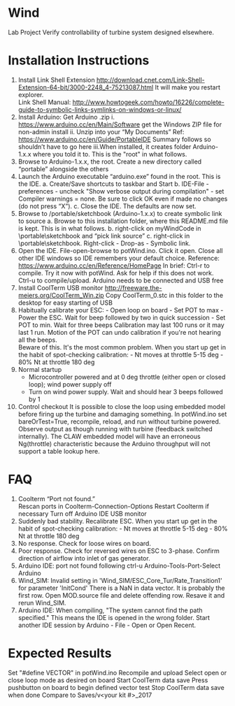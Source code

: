 # Wind
Lab Project
  Verify controllability of turbine system designed elsewhere.
  
# Installation Instructions
1.  Install Link Shell Extension  http://download.cnet.com/Link-Shell-Extension-64-bit/3000-2248_4-75213087.html
        It will make you restart explorer.    
    Link Shell Manual:  http://www.howtogeek.com/howto/16226/complete-guide-to-symbolic-links-symlinks-on-windows-or-linux/
2.  Install Arduino:  Get Arduino .zip
        i.  https://www.arduino.cc/en/Main/Software    get the Windows ZIP file for non-admin install
        ii. Unzip into your “My Documents”
            Ref:  https://www.arduino.cc/en/Guide/PortableIDE  Summary follows so shouldn’t have to go here
		iii.When installed, it creates folder Arduino-1.x.x where you told it to.   This is the "root" in what follows.
3.  Browse to Arduino-1.x.x, the root.   Create a new directory called “portable” alongside the others
4.  Launch the Arduino executable “arduino.exe” found in the root.  This is the IDE.
    a.  Create/Save shortcuts to taskbar and Start
    b.  IDE-File - preferences - uncheck "Show verbose output during compilation" - set Compiler warnings = none.
        Be sure to click OK even if made no changes (do not press “X”).
    c.  Close the IDE.   The defaults are now set.
5.  Browse to <root>/portable/sketchbook (Arduino-1.x.x) to create symbolic link to source
	a.  Browse to this installation folder, where this README.md file is kept.   This is <source> in what follows.
    b.  right-click on myWindCode in  <source>\portable\sketchbook and “pick link source”
    c.  right-click in <root>\portable\sketchbook.  Right-click - Drop-as - Symbolic link.
6.  Open the IDE.   File-open-browse to potWind.ino.   Click it open.
    Close all other IDE windows so IDE remembers your default choice.
     Reference: https://www.arduino.cc/en/Reference/HomePage
        In brief:  Ctrl-r to compile.   Try it now with potWind.    Ask for help if this does not work.
                   Ctrl-u to compile/upload.   Arduino needs to be connected and USB free
7.  Install CoolTerm USB monitor
    http://freeware.the-meiers.org/CoolTerm_Win.zip
    Copy CoolTerm_0.stc in this folder to the desktop for easy starting of USB
8.  Habitually calibrate your ESC:
        - Open loop on board
        - Set POT to max
        - Power the ESC.   Wait for beep followed by two in quick succession
        - Set POT to min.   Wait for three beeps
    Calibration may last 100 runs or it may last 1 run.   Motion of the POT
    can undo calibration if you're not hearing all the beeps.  
    Beware of this.   It's the most common problem.
    When you start up get in the habit of spot-checking calibration:
        - Nt moves at throttle 5-15 deg
        - 80% Nt at throttle 180 deg
9.  Normal startup
    - Microcontroller powered and at 0 deg throttle (either open or closed loop); wind power supply off
    - Turn on wind power supply.    Wait and should hear 3 beeps followed by 1
10. Control checkout
    It is possible to close the loop using embedded model before firing up the turbine and damaging something.
    In potWind.ino set bareOrTest=True, recompile, reload, and run without turbine powered.
    Observe output as though running with turbine (feedback switched internally).
    The CLAW embedded model will have an erroneous Ng(throttle) characteristic because the Arduino throughput will not support a table lookup here.

# FAQ
1.  Coolterm “Port not found.”  
    Rescan ports in Coolterm-Connection-Options
    Restart Coolterm if necessary
    Turn off Arduino IDE USB monitor
2.  Suddenly bad stability.   Recalibrate ESC.
    When you start up get in the habit of spot-checking calibration:
        - Nt moves at throttle 5-15 deg
        - 80% Nt at throttle 180 deg
3.  No response.  Check for loose wires on board.
4.  Poor response.   Check for reversed wires on ESC to 3-phase. 
    Confirm direction of airflow into inlet of gas generator.
5.  Arduino IDE:  port not found following ctrl-u
    Arduino-Tools-Port-Select Arduino
6.  Wind_SIM:  Invalid setting in 'Wind_SIM/ESC_Core_Tur/Rate_Transition1' for parameter 'InitCond'
    There is a NaN in data vector.  It is probably the first row.
    Open MOD.source file and delete offending row.   Resave it and rerun Wind_SIM.
7.  Arduino IDE:  When compiling, "The system cannot find the path specified."   This means the IDE is opened in the wrong folder.    Start another IDE session by Arduino - File - Open or Open Recent. 




# Expected Results
Set "#define VECTOR" in potWind.ino
Recompile and upload
Select open or close loop mode as desired on board
Start CoolTerm data save
Press pushbutton on board to begin defined vector test
Stop CoolTerm data save when done
Compare to Saves/v<your kit #>_2017


